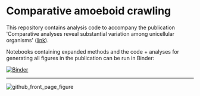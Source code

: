 # Comparative amoeboid crawling

This repository contains analysis code to accompany the publication 'Comparative analyses reveal substantial variation among unicellular organisms' ([link](https://research.arcadiascience.com/pub/result-comparative-crawling/draft)).

Notebooks containing expanded methods and the code + analyses for generating all figures in the publication can be run in Binder:


[![Binder](https://mybinder.org/badge_logo.svg)](https://mybinder.org/v2/gh/ryanayork/comparative-amoeboid-crawling/main)

---

![github_front_page_figure](https://user-images.githubusercontent.com/64554648/182730384-e9e60ead-8651-4c23-a484-b69bdd6ffe88.png)


